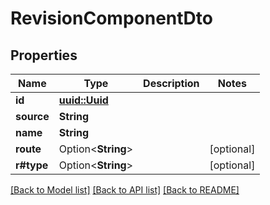 # RevisionComponentDto

## Properties

Name | Type | Description | Notes
------------ | ------------- | ------------- | -------------
**id** | [**uuid::Uuid**](uuid::Uuid.md) |  | 
**source** | **String** |  | 
**name** | **String** |  | 
**route** | Option<**String**> |  | [optional]
**r#type** | Option<**String**> |  | [optional]

[[Back to Model list]](../README.md#documentation-for-models) [[Back to API list]](../README.md#documentation-for-api-endpoints) [[Back to README]](../README.md)


